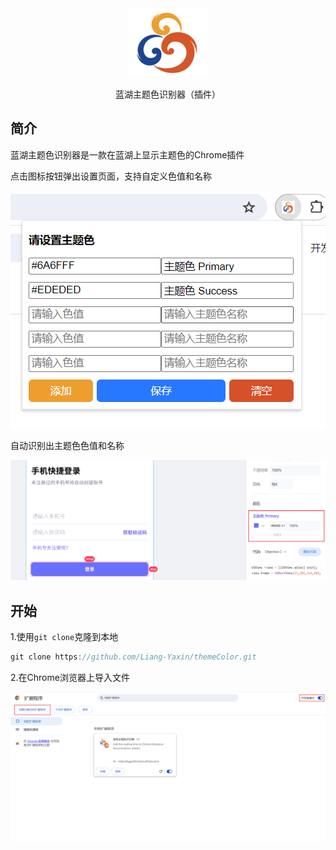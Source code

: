 <div align="center">
<img src="./images/icon-128.png">

蓝湖主题色识别器（插件）

</div>


## 简介

蓝湖主题色识别器是一款在蓝湖上显示主题色的Chrome插件

点击图标按钮弹出设置页面，支持自定义色值和名称

<img src="./images/popup.png">

自动识别出主题色色值和名称

<img src="./images/demo.png">

## 开始

1.使用`git clone`克隆到本地

```js
git clone https://github.com/Liang-Yaxin/themeColor.git
```

2.在Chrome浏览器上导入文件

<img src="./images/set.png">